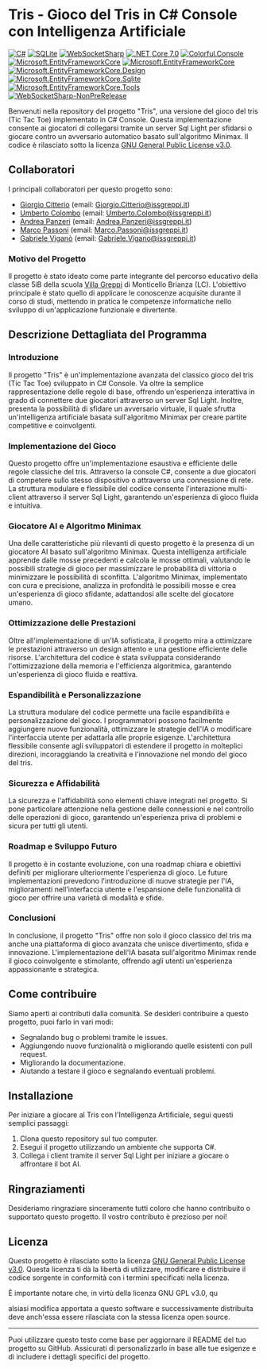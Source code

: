 # Tris - Gioco del Tris in C# Console con Intelligenza Artificiale

[![C#](https://img.shields.io/badge/C%23-FFF44F.svg?style=for-the-badge&logo=c-sharp&logoColor=white)](https://docs.microsoft.com/en-us/dotnet/csharp/)
[![SQLite](https://img.shields.io/badge/SQLite-003B57.svg?style=for-the-badge&logo=sqlite&logoColor=white)](https://www.sqlite.org/index.html)
[![WebSocketSharp](https://img.shields.io/badge/WebSocketSharp-FF00FF.svg?style=for-the-badge)](https://github.com/sta/websocket-sharp)
[![.NET Core 7.0](https://img.shields.io/badge/.NET_Core-00CED1.svg?style=for-the-badge&logo=.net&logoColor=white)](https://dotnet.microsoft.com/download/dotnet/3.1)
[![Colorful.Console](https://img.shields.io/badge/Colorful.Console-00AEFF.svg?style=for-the-badge)](https://github.com/tomakita/Colorful.Console)
[![Microsoft.EntityFrameworkCore](https://img.shields.io/badge/Microsoft.EntityFrameworkCore-722BE3.svg?style=for-the-badge)](https://docs.microsoft.com/en-us/ef/)
[![Microsoft.EntityFrameworkCore](https://img.shields.io/badge/Microsoft.EntityFrameworkCore-FF7F50.svg?style=for-the-badge)](https://docs.microsoft.com/en-us/ef/)
[![Microsoft.EntityFrameworkCore.Design](https://img.shields.io/badge/Microsoft.EntityFrameworkCore.Design-FF0000.svg?style=for-the-badge)](https://docs.microsoft.com/en-us/ef/)
[![Microsoft.EntityFrameworkCore.Sqlite](https://img.shields.io/badge/Microsoft.EntityFrameworkCore.Sqlite-0000FF.svg?style=for-the-badge)](https://docs.microsoft.com/en-us/ef/)
[![Microsoft.EntityFrameworkCore.Tools](https://img.shields.io/badge/Microsoft.EntityFrameworkCore.Tools-7D7F7D.svg?style=for-the-badge)](https://docs.microsoft.com/en-us/ef/)
[![WebSocketSharp-NonPreRelease](https://img.shields.io/badge/WebSocketSharp_NonPreRelease-8EEBEC.svg?style=for-the-badge)](https://github.com/sta/websocket-sharp)

Benvenuti nella repository del progetto "Tris", una versione del gioco del tris (Tic Tac Toe) implementato in C# Console. Questa implementazione consente ai giocatori di collegarsi tramite un server Sql Light per sfidarsi o giocare contro un avversario automatico basato sull'algoritmo Minimax. Il codice è rilasciato sotto la licenza [GNU General Public License v3.0](https://opensource.org/licenses/GPL-3.0).

## Collaboratori

I principali collaboratori per questo progetto sono:

- [Giorgio Citterio](https://github.com/GiorgioCitterio) (email: Giorgio.Citterio@issgreppi.it)
- [Umberto Colombo](https://github.com/umbecol) (email: Umberto.Colombo@issgreppi.it)
- [Andrea Panzeri](https://github.com/AndreaPanzeri) (email: Andrea.Panzeri@issgreppi.it)
- [Marco Passoni](https://github.com/MarcoPassoni) (email: Marco.Passoni@issgreppi.it)
- [Gabriele Viganò](https://github.com/GabrieleViga) (email: Gabriele.Vigano@issgreppi.it)

### Motivo del Progetto

Il progetto è stato ideato come parte integrante del percorso educativo della classe 5iB della scuola [Villa Greppi](https://istitutogreppi.edu.it/) di Monticello Brianza (LC). L'obiettivo principale è stato quello di applicare le conoscenze acquisite durante il corso di studi, mettendo in pratica le competenze informatiche nello sviluppo di un'applicazione funzionale e divertente.

## Descrizione Dettagliata del Programma

### Introduzione
Il progetto "Tris" è un'implementazione avanzata del classico gioco del tris (Tic Tac Toe) sviluppato in C# Console. Va oltre la semplice rappresentazione delle regole di base, offrendo un'esperienza interattiva in grado di connettere due giocatori attraverso un server Sql Light. Inoltre, presenta la possibilità di sfidare un avversario virtuale, il quale sfrutta un'intelligenza artificiale basata sull'algoritmo Minimax per creare partite competitive e coinvolgenti.

### Implementazione del Gioco
Questo progetto offre un'implementazione esaustiva e efficiente delle regole classiche del tris. Attraverso la console C#, consente a due giocatori di competere sullo stesso dispositivo o attraverso una connessione di rete. La struttura modulare e flessibile del codice consente l'interazione multi-client attraverso il server Sql Light, garantendo un'esperienza di gioco fluida e intuitiva.

### Giocatore AI e Algoritmo Minimax
Una delle caratteristiche più rilevanti di questo progetto è la presenza di un giocatore AI basato sull'algoritmo Minimax. Questa intelligenza artificiale apprende dalle mosse precedenti e calcola le mosse ottimali, valutando le possibili strategie di gioco per massimizzare le probabilità di vittoria o minimizzare le possibilità di sconfitta. L'algoritmo Minimax, implementato con cura e precisione, analizza in profondità le possibili mosse e crea un'esperienza di gioco sfidante, adattandosi alle scelte del giocatore umano.

### Ottimizzazione delle Prestazioni
Oltre all'implementazione di un'IA sofisticata, il progetto mira a ottimizzare le prestazioni attraverso un design attento e una gestione efficiente delle risorse. L'architettura del codice è stata sviluppata considerando l'ottimizzazione della memoria e l'efficienza algoritmica, garantendo un'esperienza di gioco fluida e reattiva.

### Espandibilità e Personalizzazione
La struttura modulare del codice permette una facile espandibilità e personalizzazione del gioco. I programmatori possono facilmente aggiungere nuove funzionalità, ottimizzare le strategie dell'IA o modificare l'interfaccia utente per adattarla alle proprie esigenze. L'architettura flessibile consente agli sviluppatori di estendere il progetto in molteplici direzioni, incoraggiando la creatività e l'innovazione nel mondo del gioco del tris.

### Sicurezza e Affidabilità
La sicurezza e l'affidabilità sono elementi chiave integrati nel progetto. Si pone particolare attenzione nella gestione delle connessioni e nel controllo delle operazioni di gioco, garantendo un'esperienza priva di problemi e sicura per tutti gli utenti.

### Roadmap e Sviluppo Futuro
Il progetto è in costante evoluzione, con una roadmap chiara e obiettivi definiti per migliorare ulteriormente l'esperienza di gioco. Le future implementazioni prevedono l'introduzione di nuove strategie per l'IA, miglioramenti nell'interfaccia utente e l'espansione delle funzionalità di gioco per offrire una varietà di modalità e sfide.

### Conclusioni
In conclusione, il progetto "Tris" offre non solo il gioco classico del tris ma anche una piattaforma di gioco avanzata che unisce divertimento, sfida e innovazione. L'implementazione dell'IA basata sull'algoritmo Minimax rende il gioco coinvolgente e stimolante, offrendo agli utenti un'esperienza appassionante e strategica.

## Come contribuire

Siamo aperti ai contributi dalla comunità. Se desideri contribuire a questo progetto, puoi farlo in vari modi:

- Segnalando bug o problemi tramite le issues.
- Aggiungendo nuove funzionalità o migliorando quelle esistenti con pull request.
- Migliorando la documentazione.
- Aiutando a testare il gioco e segnalando eventuali problemi.

## Installazione

Per iniziare a giocare al Tris con l'Intelligenza Artificiale, segui questi semplici passaggi:

1. Clona questo repository sul tuo computer.
2. Esegui il progetto utilizzando un ambiente che supporta C#.
3. Collega i client tramite il server Sql Light per iniziare a giocare o affrontare il bot AI.

## Ringraziamenti

Desideriamo ringraziare sinceramente tutti coloro che hanno contribuito o supportato questo progetto. Il vostro contributo è prezioso per noi!

## Licenza

Questo progetto è rilasciato sotto la licenza [GNU General Public License v3.0](https://opensource.org/licenses/GPL-3.0). Questa licenza ti dà la libertà di utilizzare, modificare e distribuire il codice sorgente in conformità con i termini specificati nella licenza.

È importante notare che, in virtù della licenza GNU GPL v3.0, qu

alsiasi modifica apportata a questo software e successivamente distribuita deve anch'essa essere rilasciata con la stessa licenza open source.

---

Puoi utilizzare questo testo come base per aggiornare il README del tuo progetto su GitHub. Assicurati di personalizzarlo in base alle tue esigenze e di includere i dettagli specifici del progetto.
